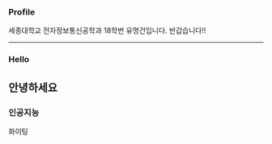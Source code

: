 ### Profile
세종대학교 전자정보통신공학과 18학번 유명건입니다. 반갑습니다!! 

---
### Hello
안녕하세요
---
### 인공지능
화이팅

<!--
**myeonggeon-yu/myeonggeon-yu** is a ✨ _special_ ✨ repository because its `README.md` (this file) appears on your GitHub profile.

Here are some ideas to get you started:

- 🔭 I’m currently working on ...
- 🌱 I’m currently learning ...
- 👯 I’m looking to collaborate on ...
- 🤔 I’m looking for help with ...
- 💬 Ask me about ...
- 📫 How to reach me: ...
- 😄 Pronouns: ...
- ⚡ Fun fact: ...
-->
